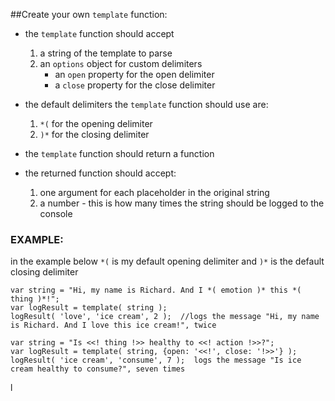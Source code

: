 ##Create your own `template` function:
- the `template` function should accept
  1. a string of the template to parse
  2. an `options` object for custom delimiters
      - an `open` property for the open delimiter
      - a `close` property for the close delimiter
      
- the default delimiters the `template` function should use are:
  1. `*(` for the opening delimiter
  2. `)*` for the closing delimiter
  
- the `template` function should return a function
- the returned function should accept:
  1. one argument for each placeholder in the original string
  2. a number - this is how many times the string should be logged to the console
  
### EXAMPLE:
in the example below `*(` is my default opening delimiter and `)*` is the default closing delimiter
```
var string = "Hi, my name is Richard. And I *( emotion )* this *( thing )*!";
var logResult = template( string );
logResult( 'love', 'ice cream', 2 );  //logs the message "Hi, my name is Richard. And I love this ice cream!", twice

var string = "Is <<! thing !>> healthy to <<! action !>>?";
var logResult = template( string, {open: '<<!', close: '!>>'} );
logResult( 'ice cream', 'consume', 7 );  logs the message "Is ice cream healthy to consume?", seven times
```
 
 l
